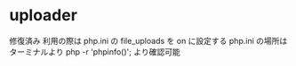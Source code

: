 # uploader
修復済み
利用の際は php.ini の file_uploads を on に設定する
php.ini の場所はターミナルより php -r 'phpinfo()'; より確認可能
